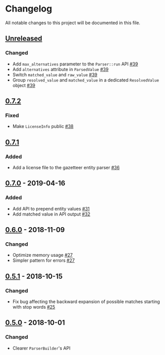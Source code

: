 # Changelog
All notable changes to this project will be documented in this file.

## [Unreleased]
### Changed
- Add `max_alternatives` parameter to the `Parser::run` API [#39](https://github.com/snipsco/gazetteer-entity-parser/pull/39)
- Add `alternatives` attribute in `ParsedValue` [#39](https://github.com/snipsco/gazetteer-entity-parser/pull/39)
- Switch `matched_value` and `raw_value` [#39](https://github.com/snipsco/gazetteer-entity-parser/pull/39)
- Group `resolved_value` and `matched_value` in a dedicated `ResolvedValue` object [#39](https://github.com/snipsco/gazetteer-entity-parser/pull/39)

## [0.7.2]
### Fixed
- Make `LicenseInfo` public [#38](https://github.com/snipsco/gazetteer-entity-parser/pull/38)

## [0.7.1]
### Added
- Add a license file to the gazetteer entity parser [#36](https://github.com/snipsco/gazetteer-entity-parser/pull/36)

## [0.7.0] - 2019-04-16
### Added
- Add API to prepend entity values [#31](https://github.com/snipsco/gazetteer-entity-parser/pull/31)
- Add matched value in API output [#32](https://github.com/snipsco/gazetteer-entity-parser/pull/32)

## [0.6.0] - 2018-11-09
### Changed
- Optimize memory usage [#27](https://github.com/snipsco/gazetteer-entity-parser/pull/27)
- Simpler pattern for errors [#27](https://github.com/snipsco/gazetteer-entity-parser/pull/27)

## [0.5.1] - 2018-10-15
### Changed
- Fix bug affecting the backward expansion of possible matches starting with stop words [#25](https://github.com/snipsco/gazetteer-entity-parser/pull/25)

## [0.5.0] - 2018-10-01
### Changed
- Clearer `ParserBuilder`'s API 

[Unreleased]: https://github.com/snipsco/gazetteer-entity-parser/compare/0.7.2...HEAD
[0.7.2]: https://github.com/snipsco/gazetteer-entity-parser/compare/0.7.1...0.7.2
[0.7.1]: https://github.com/snipsco/gazetteer-entity-parser/compare/0.7.0...0.7.1
[0.7.0]: https://github.com/snipsco/gazetteer-entity-parser/compare/0.6.0...0.7.0
[0.6.0]: https://github.com/snipsco/gazetteer-entity-parser/compare/0.5.1...0.6.0
[0.5.1]: https://github.com/snipsco/gazetteer-entity-parser/compare/0.5.0...0.5.1
[0.5.0]: https://github.com/snipsco/gazetteer-entity-parser/compare/0.4.2...0.5.0
